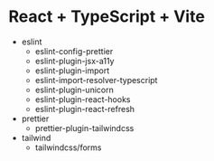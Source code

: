 # React + TypeScript + Vite

- eslint
    - eslint-config-prettier
    - eslint-plugin-jsx-a11y
    - eslint-plugin-import
    - eslint-import-resolver-typescript
    - eslint-plugin-unicorn
    - eslint-plugin-react-hooks
    - eslint-plugin-react-refresh
- prettier
    - prettier-plugin-tailwindcss
- tailwind
    - tailwindcss/forms
